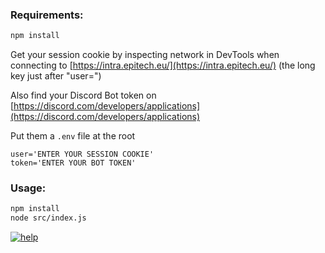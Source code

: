 ### Requirements:

```bash
npm install
```

Get your session cookie by inspecting network in DevTools when connecting to [https://intra.epitech.eu/](https://intra.epitech.eu/)
(the long key just after "user=")

Also find your Discord Bot token on [https://discord.com/developers/applications](https://discord.com/developers/applications)

Put them a `.env` file at the root
```env
user='ENTER YOUR SESSION COOKIE'
token='ENTER YOUR BOT TOKEN'
```


### Usage:

```bash
npm install
node src/index.js
```

<a href="https://i.imgur.com/ftsgvpy.png"><img src="https://i.imgur.com/ftsgvpy.png" title="help"/></a>
